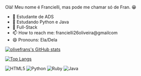 Olá! Meu nome é Francielli, mas pode me chamar só de Fran. 😁

- 📒 Estudante de ADS
- 🌱 Estudando Python e Java
- 🔭 Full-Stack
- 📫 How to reach me: francielli26oliveira@gmailcom
- 😄 Pronouns: Ela/Dela
  
[![olivefrans's GitHub stats](https://github-readme-stats.vercel.app/api?username=olivefran&show_icons=true&theme=tokyonight)](https://github.com/olivefran/github-readme-stats)

[![Top Langs](https://github-readme-stats.vercel.app/api/top-langs/?username=olivefran&size_weight=0.5&count_weight=0.5&langs_count=8&layout=compact&hide_progress=true&theme=tokyonight)](https://github.com/olivefran/github-readme-stats)


![HTML5](https://img.shields.io/badge/html5-%23E34F26.svg?style=for-the-badge&logo=html5&logoColor=white)
![Python](https://img.shields.io/badge/python-3670A0?style=for-the-badge&logo=python&logoColor=ffdd54)
![Ruby](https://img.shields.io/badge/ruby-%23CC342D.svg?style=for-the-badge&logo=ruby&logoColor=white)
![Java](https://img.shields.io/badge/java-%23ED8B00.svg?style=for-the-badge&logo=openjdk&logoColor=white)

